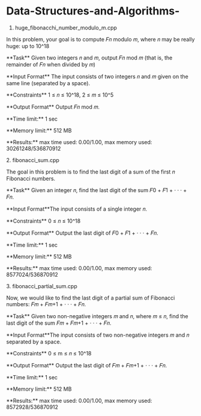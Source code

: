 # Data-Structures-and-Algorithms-

1. huge_fibonacchi_number_modulo_m.cpp
<p>In this problem, your goal is to compute 𝐹𝑛 modulo 𝑚, where 𝑛 may be really huge: up to 10^18</p>
<p>**Task** Given two integers 𝑛 and 𝑚, output 𝐹𝑛 mod 𝑚 (that is, the remainder of 𝐹𝑛 when divided by 𝑚)</p
<p>**Input Format** The input consists of two integers 𝑛 and 𝑚 given on the same line (separated by a space).</p>
<p>**Constraints**  1 ≤ 𝑛 ≤ 10^18, 2 ≤ 𝑚 ≤ 10^5</p>
<p>**Output Format** Output 𝐹𝑛 mod 𝑚.</p>
<p>**Time limit:**  1 sec</p>
<p>**Memory limit:**  512 MB </p>
<p>**Results:** max time used: 0.00/1.00, max memory used: 30261248/536870912</p>
2. fibonacci_sum.cpp
<p>The goal in this problem is to find the last digit of a sum of the first 𝑛 Fibonacci numbers.</p>
<p>**Task** Given an integer 𝑛, find the last digit of the sum 𝐹0 + 𝐹1 + · · · + 𝐹𝑛.</p>
<p>**Input Format**The input consists of a single integer 𝑛.</p>
<p>**Constraints**  0 ≤ 𝑛 ≤ 10^18</p>
<p>**Output Format** Output the last digit of 𝐹0 + 𝐹1 + · · · + 𝐹𝑛.</p>
<p>**Time limit:**  1 sec</p>
<p>**Memory limit:** 512 MB </p>
<p>**Results:** max time used: 0.00/1.00, max memory used: 8577024/536870912</p>
3. fibonacci_partial_sum.cpp
<p>Now, we would like to find the last digit of a partial sum of Fibonacci numbers: 𝐹𝑚 + 𝐹𝑚+1 + · · · + 𝐹𝑛.</p>
<p>**Task** Given two non-negative integers 𝑚 and 𝑛, where 𝑚 ≤ 𝑛, find the last digit of the sum 𝐹𝑚 + 𝐹𝑚+1 +
· · · + 𝐹𝑛.</p>
<p>**Input Format**The input consists of two non-negative integers 𝑚 and 𝑛 separated by a space.</p>
<p>**Constraints**  0 ≤ m ≤ 𝑛 ≤ 10^18</p>
<p>**Output Format** Output the last digit of 𝐹𝑚 + 𝐹𝑚+1 + · · · + 𝐹𝑛.</p>
<p>**Time limit:**  1 sec</p>
<p>**Memory limit:** 512 MB </p>
<p>**Results:** max time used: 0.00/1.00, max memory used: 8572928/536870912</p>

